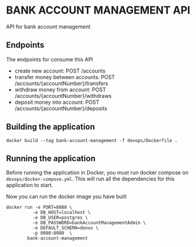 # BANK ACCOUNT MANAGEMENT API
API for bank account management

## Endpoints
The endpoints for consume this API
* create new account: POST /accounts
* transfer money between accounts: POST /accounts/{accountNumber}/transfers
* withdraw money from account: POST /accounts/{accountNumber}/withdraws
* deposit money into account: POST /accounts/{accountNumber}/deposits

## Building the application
    docker build --tag bank-account-management -f devops/Dockerfile .
    
## Running the application
Before running the application in Docker, you must run docker compose on `devops/docker-compose.yml`.
This will run all the dependencies for this application to start.

Now you can run the docker image you have built

    docker run -e PORT=8080 \
              -e DB_HOST=localhost \
              -e DB_USER=postgres \
              -e DB_PASSWORD=bankAccountManagementAdmin \
              -e DEFAULT_SCHEMA=donus \
              -p 8080:8080  \
            bank-account-management